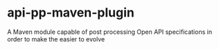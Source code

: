# api-pp-maven-plugin
A Maven module capable of post processing Open API specifications in order to make the easier to evolve
